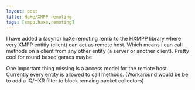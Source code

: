 ```yaml
---
layout: post
title: HaXe/XMPP remoting
tags: [xmpp,haxe,remoting]
---
```

I have added a (async) haXe remoting remix to the HXMPP library where very XMPP entitiy (client) can act as remote host.
Which means i can call methods on a client from any other entity (a server or another client).
Pretty cool for round based games maybe.  

One important thing missing is a access model for the remote host.
Currently every entity is allowed to call methods.
(Workaround would be be to add a IQ/HXR filter to block remaing packet collectors)
